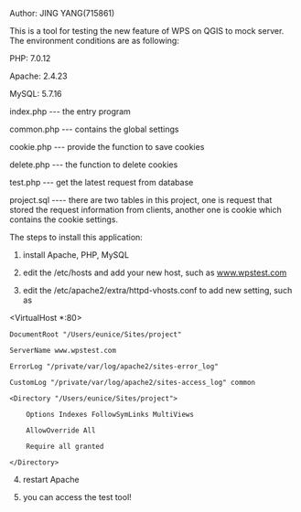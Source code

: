 Author: JING YANG(715861)

This is a tool for testing the new feature of WPS on QGIS to mock server. The environment conditions are as following:

PHP: 7.0.12

Apache: 2.4.23

MySQL: 5.7.16


index.php --- the entry program

common.php --- contains the global settings

cookie.php --- provide the function to save cookies

delete.php --- the function to delete cookies

test.php --- get the latest request from database

project.sql ---- there are two tables in this project, one is request that stored the request information from clients, another one is cookie which contains the cookie settings.


The steps to install this application:

1. install Apache, PHP, MySQL

2. edit the /etc/hosts and add your new host, such as www.wpstest.com

3. edit the /etc/apache2/extra/httpd-vhosts.conf to add new setting, such as

<VirtualHost *:80>

    DocumentRoot "/Users/eunice/Sites/project"
    
    ServerName www.wpstest.com
    
    ErrorLog "/private/var/log/apache2/sites-error_log"
    
    CustomLog "/private/var/log/apache2/sites-access_log" common
    
    <Directory "/Users/eunice/Sites/project">
    
        Options Indexes FollowSymLinks MultiViews
        
        AllowOverride All
        
        Require all granted

    </Directory>
    
</VirtualHost>

4. restart Apache 

5. you can access the test tool!
